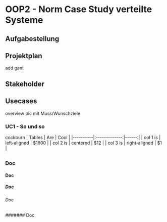 # OOP2 - Norm Case Study verteilte Systeme
## Aufgabestellung
## Projektplan
add gant

## Stakeholder
## Usecases
overview pic mit Muss/Wunschziele
### UC1 - So und so
cockburn
| Tables   |      Are      |  Cool |
|----------|:-------------:|------:|
| col 1 is |  left-aligned | $1600 |
| col 2 is |    centered   |   $12 |
| col 3 is | right-aligned |    $1 |

## 
### Doc
#### Doc
##### Doc
###### Doc
####### Doc